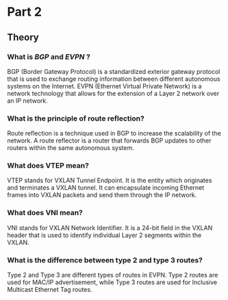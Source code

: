 # Part 2

## Theory

### What is _BGP_ and _EVPN_ ?
BGP (Border Gateway Protocol) is a standardized exterior gateway protocol that is used to exchange routing information between different autonomous systems on the Internet. EVPN (Ethernet Virtual Private Network) is a network technology that allows for the extension of a Layer 2 network over an IP network.

### What is the principle of route reflection?
Route reflection is a technique used in BGP to increase the scalability of the network. A route reflector is a router that forwards BGP updates to other routers within the same autonomous system.

### What does VTEP mean?
VTEP stands for VXLAN Tunnel Endpoint. It is the entity which originates and terminates a VXLAN tunnel. It can encapsulate incoming Ethernet frames into VXLAN packets and send them through the IP network.

### What does VNI mean?
VNI stands for VXLAN Network Identifier. It is a 24-bit field in the VXLAN header that is used to identify individual Layer 2 segments within the VXLAN.

### What is the difference between type 2 and type 3 routes?
Type 2 and Type 3 are different types of routes in EVPN. Type 2 routes are used for MAC/IP advertisement, while Type 3 routes are used for Inclusive Multicast Ethernet Tag routes.

